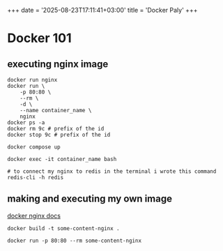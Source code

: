 +++
date = '2025-08-23T17:11:41+03:00'
title = 'Docker Paly'
+++

# Docker 101

## executing nginx image

    docker run nginx
    docker run \
        -p 80:80 \
        --rm \
        -d \
        --name container_name \
        nginx
    docker ps -a
    docker rm 9c # prefix of the id
    docker stop 9c # prefix of the id

    docker compose up

    docker exec -it container_name bash

    # to connect my nginx to redis in the terminal i wrote this command
    redis-cli -h redis

## making and executing my own image

[docker nginx docs](https://hub.docker.com/_/nginx)

    docker build -t some-content-nginx .

    docker run -p 80:80 --rm some-content-nginx

